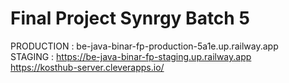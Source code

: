 # Final Project Synrgy Batch 5

PRODUCTION : be-java-binar-fp-production-5a1e.up.railway.app <br>
STAGING : https://be-java-binar-fp-staging.up.railway.app  <br>
https://kosthub-server.cleverapps.io/ <br>



